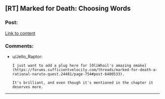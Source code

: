 ## [RT] Marked for Death: Choosing Words

### Post:

[Link to content](https://forums.sufficientvelocity.com/posts/6406375/)

### Comments:

- u/Jello_Raptor:
  ```
  I just want to add a plug here for [OliWhail's amazing omake](https://forums.sufficientvelocity.com/threads/marked-for-death-a-rational-naruto-quest.24481/page-754#post-6400533).

  It's brilliant, and even though it's mentioned in the chapter it deserves more.
  ```

---

